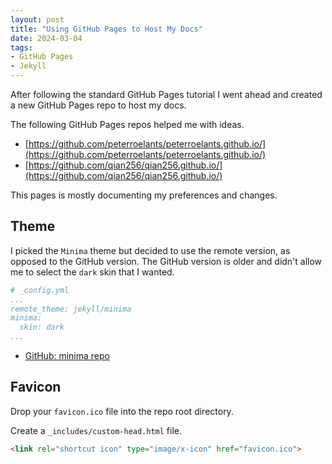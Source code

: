 ```yaml
---
layout: post
title: "Using GitHub Pages to Host My Docs"
date: 2024-03-04
tags:
- GitHub Pages
- Jekyll
---
```


After following the standard GitHub Pages tutorial I went ahead and created a
new GitHub Pages repo to host my docs.

The following GitHub Pages repos helped me with ideas.
* [https://github.com/peterroelants/peterroelants.github.io/](https://github.com/peterroelants/peterroelants.github.io/)
* [https://github.com/qian256/qian256.github.io/](https://github.com/qian256/qian256.github.io/)

This pages is mostly documenting my preferences and changes.

## Theme

I picked the `Minima` theme but decided to use the remote version, as opposed to
the GitHub version. The GitHub version is older and didn't allow me to  select
the `dark` skin that I wanted.

```yaml
# _config.yml
...
remote_theme: jekyll/minima
minima:
  skin: dark
...
```

* [GitHub: minima repo](https://github.com/jekyll/minima/tree/master)

## Favicon

Drop your `favicon.ico` file into the repo root directory.

Create a `_includes/custom-head.html` file.

```html
<link rel="shortcut icon" type="image/x-icon" href="favicon.ico">
```
